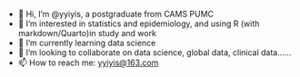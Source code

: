 - 👋 Hi, I’m @yyiyis, a postgraduate from CAMS PUMC
- 👀 I’m interested in statistics and epidemiology, and using R (with markdown/Quarto)in study and work
- 🌱 I’m currently learning data science   
- 💞️ I’m looking to collaborate on data science, global data, clinical data......
- 📫 How to reach me: yyiyis@163.com    

<!---
yyiyis/yyiyis is a ✨ special ✨ repository because its `README.md` (this file) appears on your GitHub profile.
You can click the Preview link to take a look at your changes.
--->
